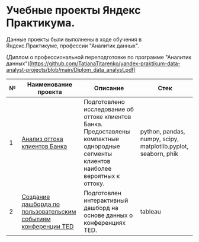 # Учебные проекты Яндекс Практикума.

Данные проекты были выполнены в ходе обучения в Яндекс.Практикуме, профессии "Аналитик данных".

(Диплом о профессиональной переподготовке по программе "Аналитик данных")[https://github.com/TatianaTitarenko/yandex-praktikum-data-analyst-projects/blob/main/Diplom_data_analyst.pdf]

|№|  Наименование проекта | Описание|   Стек|
|----|--------------------|---------|--------|
|1|[Анализ оттока клиентов Банка](https://github.com/TatianaTitarenko/yandex-praktikum-data-analyst-projects/tree/main/Customer_churn_analysis)|Подготовлено исследование об оттоке клиентов Банка. Предоставлены компактные однородные сегменты клиентов наиболее вероятных к оттоку.|python, pandas, numpy, scipy, matplotlib.pyplot, seaborn, phik |
|2|[Создание дашборда по пользовательским событиям конференции TED](https://github.com/TatianaTitarenko/yandex-praktikum-data-analyst-projects/tree/main/Dashboard_tableau_TED)|Подготовлен интерактивный дашборд на основе данных о конференциях TED.|tableau|

